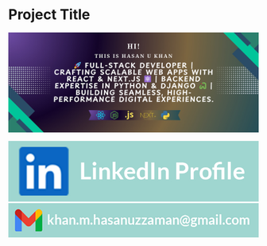 # Project Title

![Alt Text](images/banner.jpg)

<p align="center">
  <a href="https://www.linkedin.com/in/hukhansr">
    <img src="./images/linkedinIcon.jpg" style="height:50px width:256px"/>
  </a>
  <a href="mailto:khan.m.hasanuzzaman@gmail.com">
    <img src="./images/gmailIcon.jpg" style="height:50px width:256px"/>
  </a>
</p>

<div align="center">

